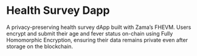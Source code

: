 # Health Survey Dapp
 A privacy-preserving health survey dApp built with Zama’s FHEVM. Users encrypt and submit their age and fever status on-chain using Fully Homomorphic Encryption, ensuring their data remains private even after storage on the blockchain.
